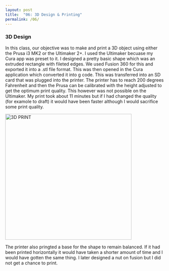```yaml
---
layout: post
title:  "06: 3D Design & Printing"
permalink: /06/
---
```


### 3D Design

In this class, our objective was to make and print a 3D object using either the Prusa i3 MK2 or the Ultimaker 2+. I used the Ultimaker becuase my Cura app was preset to it. I designed a pretty basic shape which was an extruded rectangle with fileted edges. We used Fusion 360 for this and exported it into a .stl file format. This was then opened in the Cura application which converted it into g code. This was transferred into an SD card that was plugged into the printer. The printer has to reach 200 degrees Fahrenheit and then the Prusa can be calibrated with the height adjusted to get the optimum print quality. This however was not possible on the Ultimaker. My print took about 11 minutes but if I had changed the quality (for examole to draft) it would have been faster although I would sacrifice some print quality. 

<!-- Or, you can also directly include HTML, for example to make a split image -->

<img src="3d.JPG" alt="3D PRINT" style="height: 400px; max-width: 400%">

The printer also pringted a base for the shape to remain balanced. If it had been printed horizontally it would have taken a shorter amount of time and I would have gotten the same thing. I later designed a nut on fusion but I did not get a chance to print.





